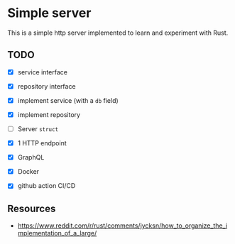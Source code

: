 # Simple server

This is a simple http server implemented to learn and experiment with Rust.


## TODO

* [x] service interface
* [x] repository interface
* [x] implement service (with a `db` field)
* [x] implement repository
* [ ] Server `struct`
* [x] 1 HTTP endpoint
* [x] GraphQL
* [x] Docker
* [x] github action CI/CD


## Resources

* https://www.reddit.com/r/rust/comments/jycksn/how_to_organize_the_implementation_of_a_large/
